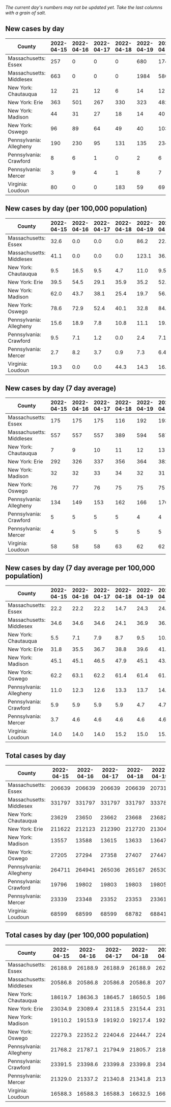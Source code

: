 _The current day's numbers may not be updated yet. Take the last columns with a grain of salt._
## New cases by day

| County | 2022-04-15 | 2022-04-16 | 2022-04-17 | 2022-04-18 | 2022-04-19 | 2022-04-20 | 2022-04-21 |
| --- | --- | --- | --- | --- | --- | --- | --- |
| Massachusetts: Essex | 257 | 0 | 0 | 0 | 680 | 174 |  |
| Massachusetts: Middlesex | 663 | 0 | 0 | 0 | 1984 | 580 |  |
| New York: Chautauqua | 12 | 21 | 12 | 6 | 14 | 12 |  |
| New York: Erie | 363 | 501 | 267 | 330 | 323 | 482 |  |
| New York: Madison | 44 | 31 | 27 | 18 | 14 | 40 |  |
| New York: Oswego | 96 | 89 | 64 | 49 | 40 | 103 |  |
| Pennsylvania: Allegheny | 190 | 230 | 95 | 131 | 135 | 234 | 208 |
| Pennsylvania: Crawford | 8 | 6 | 1 | 0 | 2 | 6 | 6 |
| Pennsylvania: Mercer | 3 | 9 | 4 | 1 | 8 | 7 | 5 |
| Virginia: Loudoun | 80 | 0 | 0 | 183 | 59 | 69 | 98 |

## New cases by day (per 100,000 population)

| County | 2022-04-15 | 2022-04-16 | 2022-04-17 | 2022-04-18 | 2022-04-19 | 2022-04-20 | 2022-04-21 |
| --- | --- | --- | --- | --- | --- | --- | --- |
| Massachusetts: Essex | 32.6 | 0.0 | 0.0 | 0.0 | 86.2 | 22.1 |  |
| Massachusetts: Middlesex | 41.1 | 0.0 | 0.0 | 0.0 | 123.1 | 36.0 |  |
| New York: Chautauqua | 9.5 | 16.5 | 9.5 | 4.7 | 11.0 | 9.5 |  |
| New York: Erie | 39.5 | 54.5 | 29.1 | 35.9 | 35.2 | 52.5 |  |
| New York: Madison | 62.0 | 43.7 | 38.1 | 25.4 | 19.7 | 56.4 |  |
| New York: Oswego | 78.6 | 72.9 | 52.4 | 40.1 | 32.8 | 84.4 |  |
| Pennsylvania: Allegheny | 15.6 | 18.9 | 7.8 | 10.8 | 11.1 | 19.2 | 17.1 |
| Pennsylvania: Crawford | 9.5 | 7.1 | 1.2 | 0.0 | 2.4 | 7.1 | 7.1 |
| Pennsylvania: Mercer | 2.7 | 8.2 | 3.7 | 0.9 | 7.3 | 6.4 | 4.6 |
| Virginia: Loudoun | 19.3 | 0.0 | 0.0 | 44.3 | 14.3 | 16.7 | 23.7 |

## New cases by day (7 day average)

| County | 2022-04-15 | 2022-04-16 | 2022-04-17 | 2022-04-18 | 2022-04-19 | 2022-04-20 | 2022-04-21 |
| --- | --- | --- | --- | --- | --- | --- | --- |
| Massachusetts: Essex | 175 | 175 | 175 | 116 | 192 | 193 |  |
| Massachusetts: Middlesex | 557 | 557 | 557 | 389 | 594 | 587 |  |
| New York: Chautauqua | 7 | 9 | 10 | 11 | 12 | 13 |  |
| New York: Erie | 292 | 326 | 337 | 356 | 364 | 382 |  |
| New York: Madison | 32 | 32 | 33 | 34 | 32 | 31 |  |
| New York: Oswego | 76 | 77 | 76 | 75 | 75 | 75 |  |
| Pennsylvania: Allegheny | 134 | 149 | 153 | 162 | 166 | 170 | 175 |
| Pennsylvania: Crawford | 5 | 5 | 5 | 5 | 4 | 4 | 4 |
| Pennsylvania: Mercer | 4 | 5 | 5 | 5 | 5 | 5 | 5 |
| Virginia: Loudoun | 58 | 58 | 58 | 63 | 62 | 62 | 70 |

## New cases by day (7 day average per 100,000 population)

| County | 2022-04-15 | 2022-04-16 | 2022-04-17 | 2022-04-18 | 2022-04-19 | 2022-04-20 | 2022-04-21 |
| --- | --- | --- | --- | --- | --- | --- | --- |
| Massachusetts: Essex | 22.2 | 22.2 | 22.2 | 14.7 | 24.3 | 24.5 |  |
| Massachusetts: Middlesex | 34.6 | 34.6 | 34.6 | 24.1 | 36.9 | 36.4 |  |
| New York: Chautauqua | 5.5 | 7.1 | 7.9 | 8.7 | 9.5 | 10.2 |  |
| New York: Erie | 31.8 | 35.5 | 36.7 | 38.8 | 39.6 | 41.6 |  |
| New York: Madison | 45.1 | 45.1 | 46.5 | 47.9 | 45.1 | 43.7 |  |
| New York: Oswego | 62.2 | 63.1 | 62.2 | 61.4 | 61.4 | 61.4 |  |
| Pennsylvania: Allegheny | 11.0 | 12.3 | 12.6 | 13.3 | 13.7 | 14.0 | 14.4 |
| Pennsylvania: Crawford | 5.9 | 5.9 | 5.9 | 5.9 | 4.7 | 4.7 | 4.7 |
| Pennsylvania: Mercer | 3.7 | 4.6 | 4.6 | 4.6 | 4.6 | 4.6 | 4.6 |
| Virginia: Loudoun | 14.0 | 14.0 | 14.0 | 15.2 | 15.0 | 15.0 | 16.9 |

## Total cases by day

| County | 2022-04-15 | 2022-04-16 | 2022-04-17 | 2022-04-18 | 2022-04-19 | 2022-04-20 | 2022-04-21 |
| --- | --- | --- | --- | --- | --- | --- | --- |
| Massachusetts: Essex | 206639 | 206639 | 206639 | 206639 | 207319 | 207493 |  |
| Massachusetts: Middlesex | 331797 | 331797 | 331797 | 331797 | 333781 | 334361 |  |
| New York: Chautauqua | 23629 | 23650 | 23662 | 23668 | 23682 | 23694 |  |
| New York: Erie | 211622 | 212123 | 212390 | 212720 | 213043 | 213525 |  |
| New York: Madison | 13557 | 13588 | 13615 | 13633 | 13647 | 13687 |  |
| New York: Oswego | 27205 | 27294 | 27358 | 27407 | 27447 | 27550 |  |
| Pennsylvania: Allegheny | 264711 | 264941 | 265036 | 265167 | 265302 | 265536 | 265744 |
| Pennsylvania: Crawford | 19796 | 19802 | 19803 | 19803 | 19805 | 19811 | 19817 |
| Pennsylvania: Mercer | 23339 | 23348 | 23352 | 23353 | 23361 | 23368 | 23373 |
| Virginia: Loudoun | 68599 | 68599 | 68599 | 68782 | 68841 | 68910 | 69008 |

## Total cases by day (per 100,000 population)

| County | 2022-04-15 | 2022-04-16 | 2022-04-17 | 2022-04-18 | 2022-04-19 | 2022-04-20 | 2022-04-21 |
| --- | --- | --- | --- | --- | --- | --- | --- |
| Massachusetts: Essex | 26188.9 | 26188.9 | 26188.9 | 26188.9 | 26275.0 | 26297.1 |  |
| Massachusetts: Middlesex | 20586.8 | 20586.8 | 20586.8 | 20586.8 | 20709.9 | 20745.9 |  |
| New York: Chautauqua | 18619.7 | 18636.3 | 18645.7 | 18650.5 | 18661.5 | 18671.0 |  |
| New York: Erie | 23034.9 | 23089.4 | 23118.5 | 23154.4 | 23189.6 | 23242.0 |  |
| New York: Madison | 19110.2 | 19153.9 | 19192.0 | 19217.4 | 19237.1 | 19293.5 |  |
| New York: Oswego | 22279.3 | 22352.2 | 22404.6 | 22444.7 | 22477.5 | 22561.8 |  |
| Pennsylvania: Allegheny | 21768.2 | 21787.1 | 21794.9 | 21805.7 | 21816.8 | 21836.0 | 21853.1 |
| Pennsylvania: Crawford | 23391.5 | 23398.6 | 23399.8 | 23399.8 | 23402.1 | 23409.2 | 23416.3 |
| Pennsylvania: Mercer | 21329.0 | 21337.2 | 21340.8 | 21341.8 | 21349.1 | 21355.5 | 21360.0 |
| Virginia: Loudoun | 16588.3 | 16588.3 | 16588.3 | 16632.5 | 16646.8 | 16663.5 | 16687.2 |
